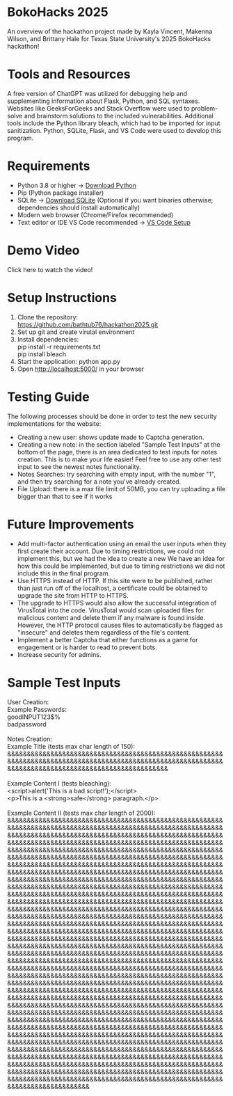 ﻿# BokoHacks 2025
An overview of the hackathon project made by Kayla Vincent, Makenna Wilson, and Brittany Hale for Texas State University's 2025 BokoHacks hackathon!
# Tools and Resources
A free version of ChatGPT was utilized for debugging help and supplementing information about Flask, Python, and SQL syntaxes. Websites like GeeksForGeeks and Stack Overflow were used to problem-solve and brainstorm solutions to the included vulnerabilities. Additional tools include the Python library bleach, which had to be imported for input sanitization. Python, SQLite, Flask, and VS Code were used to develop this program.
# Requirements
- Python 3.8 or higher → <a href="https://www.python.org/downloads/">Download Python</a>
- Pip (Python package installer)
- SQLite → <a href="https://www.sqlite.org/download.html">Download SQLite</a> (Optional if you want binaries otherwise; dependencies should install automatically)
- Modern web browser (Chrome/Firefox recommended)
- Text editor or IDE VS Code recommended → <a href="https://code.visualstudio.com/docs/python/environments">VS Code Setup</a>
# Demo Video 
Click here to watch the video!
# Setup Instructions
1. Clone the repository:<br>
https://github.com/bathtub76/hackathon2025.git
2. Set up git and create virutal environment
3. Install dependencies:<br>
pip install -r requirements.txt<br>
pip install bleach
4. Start the application:
python app.py
5. Open <a href="http://localhost:5000/">http://localhost:5000/</a> in your browser
# Testing Guide
The following processes should be done in order to test the new security implementations for the website:
- Creating a new user: shows update made to Captcha generation.
- Creating a new note: in the section labeled "Sample Test Inputs" at the bottom of the page, there is an area dedicated to test inputs for notes creation. This is to make your life easier! Feel free to use any other test input to see the newest notes functionality.
- Notes Searches: try searching with empty input, with the number "1", and then try searching for a note you've already created.
- File Upload: there is a max file limit of 50MB, you can try uploading a file bigger than that to see if it works
# Future Improvements
- Add multi-factor authentication using an email the user inputs when they first create their account. Due to timing restrictions, we could not implement this, but we had the idea to create a new We have an idea for how this could be implemented, but due to timing restrictions we did not include this in the final program.
- Use HTTPS instead of HTTP. If this site were to be published, rather than just run off of the localhost, a certificate could be obtained to upgrade the site from HTTP to HTTPS.
- The upgrade to HTTPS would also allow the successful integration of VirusTotal into the code. VirusTotal would scan uploaded files for malicious content and delete them if any malware is found inside. However, the HTTP protocol causes files to automatically be flagged as "insecure" and deletes them regardless of the file's content.
- Implement a better Captcha that either functions as a game for engagement or is harder to read to prevent bots.
- Increase security for admins. 
# Sample Test Inputs
User Creation:<br>
Example Passwords:<br>
goodINPUT123$%<br>
badpassword<br><br>
Notes Creation:<br>
Example Title (tests max char length of 150): &&&&&&&&&&&&&&&&&&&&&&&&&&&&&&&&&&&&&&&&&&&&&&&&&&&&&&&&&&&&&&&&&&&&&&&&&&&&&&&&&&&&&&&&&&&&&&&&&&&&&&&&&&&&&&&&&&&&&&&&&&&&&&&&&&&&&&&&&&&&&&&&&&&&&&&<br><br>
Example Content I (tests bleaching):<br>
&lt;script&gt;alert(&#39;This is a bad script!&#39;);&lt;/script&gt;<br>
&lt;p&gt;This is a &lt;strong&gt;safe&lt;/strong&gt; paragraph.&lt;/p&gt;<br><br>
Example Content II (tests max char length of 2000):
&&&&&&&&&&&&&&&&&&&&&&&&&&&&&&&&&&&&&&&&&&&&&&&&&&&&&&&&&&&&&&&&&&&&&&&&&&&&&&&&&&&&&&&&&&&&&&&&&&&&&&&&&&&&&&&&&&&&&&&&&&&&&&&&&&&&&&&&&&&&&&&&&&&&&&&&&&&&&&&&&&&&&&&&&&&&&&&&&&&&&&&&&&&&&&&&&&&&&&&&&&&&&&&&&&&&&&&&&&&&&&&&&&&&&&&&&&&&&&&&&&&&&&&&&&&&&&&&&&&&&&&&&&&&&&&&&&&&&&&&&&&&&&&&&&&&&&&&&&&&&&&&&&&&&&&&&&&&&&&&&&&&&&&&&&&&&&&&&&&&&&&&&&&&&&&&&&&&&&&&&&&&&&&&&&&&&&&&&&&&&&&&&&&&&&&&&&&&&&&&&&&&&&&&&&&&&&&&&&&&&&&&&&&&&&&&&&&&&&&&&&&&&&&&&&&&&&&&&&&&&&&&&&&&&&&&&&&&&&&&&&&&&&&&&&&&&&&&&&&&&&&&&&&&&&&&&&&&&&&&&&&&&&&&&&&&&&&&&&&&&&&&&&&&&&&&&&&&&&&&&&&&&&&&&&&&&&&&&&&&&&&&&&&&&&&&&&&&&&&&&&&&&&&&&&&&&&&&&&&&&&&&&&&&&&&&&&&&&&&&&&&&&&&&&&&&&&&&&&&&&&&&&&&&&&&&&&&&&&&&&&&&&&&&&&&&&&&&&&&&&&&&&&&&&&&&&&&&&&&&&&&&&&&&&&&&&&&&&&&&&&&&&&&&&&&&&&&&&&&&&&&&&&&&&&&&&&&&&&&&&&&&&&&&&&&&&&&&&&&&&&&&&&&&&&&&&&&&&&&&&&&&&&&&&&&&&&&&&&&&&&&&&&&&&&&&&&&&&&&&&&&&&&&&&&&&&&&&&&&&&&&&&&&&&&&&&&&&&&&&&&&&&&&&&&&&&&&&&&&&&&&&&&&&&&&&&&&&&&&&&&&&&&&&&&&&&&&&&&&&&&&&&&&&&&&&&&&&&&&&&&&&&&&&&&&&&&&&&&&&&&&&&&&&&&&&&&&&&&&&&&&&&&&&&&&&&&&&&&&&&&&&&&&&&&&&&&&&&&&&&&&&&&&&&&&&&&&&&&&&&&&&&&&&&&&&&&&&&&&&&&&&&&&&&&&&&&&&&&&&&&&&&&&&&&&&&&&&&&&&&&&&&&&&&&&&&&&&&&&&&&&&&&&&&&&&&&&&&&&&&&&&&&&&&&&&&&&&&&&&&&&&&&&&&&&&&&&&&&&&&&&&&&&&&&&&&&&&&&&&&&&&&&&&&&&&&&&&&&&&&&&&&&&&&&&&&&&&&&&&&&&&&&&&&&&&&&&&&&&&&&&&&&&&&&&&&&&&&&&&&&&&&&&&&&&&&&&&&&&&&&&&&&&&&&&&&&&&&&&&&&&&&&&&&&&&&&&&&&&&&&&&&&&&&&&&&&&&&&&&&&&&&&&&&&&&&&&&&&&&&&&&&&&&&&&&&&&&&&&&&&&&&&&&&&&&&&&&&&&&&&&&&&&&&&&&&&&&&&&&&&&&&&&&&&&&&&&&&&&&&&&&&&&&&&&&&&&&&&&&&&&&&&&&&&&&&&&&&&&&&&&&&&&&&&&&&&&&&&&&&&&&&&&&&&&&&&&&&&&&&&&&&&&&&&&&&&&&&&&&&&&&&&&&&&&&&&&&&&&&&&&&&&&&&&&&&&&&&&&&&&&&&&&&&&&&&&&&&&&&&&&&&&&&&&&&&&&&&&&&&&&&&&&&&&&&&&&&&&&&&&&&&&&&&&&&&&&&&&&&&&&&&&&&&&&&&&&&&&&&&&&&&&&&&&&&&&&&&&&&&&&&&&&&&&&&&&&&&&&&&&&&&&&&&&&&&&&&&&&&&&&&&&&&&&&&&&&&&&&&&&&&&&&&&&&&&&&&&&&&&&&&&&&&&&&&&&&&&&&&&&&&&&&&&&&&&&&&&&&&&&&&&&&&&&&&&&&&&&&&&&&&&&&&&&&&&&&&&&&&&&&&&&&&&&&&&&&&&&&&&&&&&&&&&&&&&&&&&&&&&&&&&&&&&&&&&&&&&&&&&&&&&&&&&&&&&&&&&&&&&
